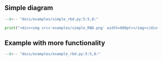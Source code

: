 
## Simple diagram

```python linenums="1"
--8<-- "docs/examples/simple_rbd.py:5:5,8:"
```

```python exec="on" html="on"
print("<div><img src='examples/simple_RBD.png' width=600pt></img></div>")
```

## Example with more functionality

```python linenums="1"
--8<-- "docs/examples/example_rbd.py:5:5,8:"
```
